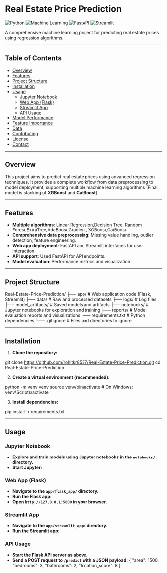 # Real Estate Price Prediction

![Python](https://img.shields.io/badge/python-3670A0?style=for-the-badge&logo=python&logoColor=ffdd54)
![Machine Learning](https://img.shields.io/badge/Machine%20Learning-%23FF6F00.svg?style=for-the-badge&logo=scikitlearn&logoColor=white)
![FastAPI](https://img.shields.io/badge/FastAPI-005571?style=for-the-badge&logo=fastapi&logoColor=white)
![Streamlit](https://img.shields.io/badge/Streamlit-%23FF4B4B.svg?style=for-the-badge&logo=streamlit&logoColor=white)

A comprehensive machine learning project for predicting real estate prices using regression algorithms.

---

## Table of Contents

- [Overview](#overview)
- [Features](#features)
- [Project Structure](#project-structure)
- [Installation](#installation)
- [Usage](#usage)
  - [Jupyter Notebook](#jupyter-notebook)
  - [Web App (Flask)](#web-app-flask)
  - [Streamlit App](#streamlit-app)
  - [API Usage](#api-usage)
- [Model Performance](#model-performance)
- [Feature Importance](#feature-importance)
- [Data](#data)
- [Contributing](#contributing)
- [License](#license)
- [Contact](#contact)

---

## Overview

This project aims to predict real estate prices using advanced regression techniques. It provides a complete workflow from data preprocessing to model deployment, supporting multiple machine learning algorithms (Final model is stacking of **XGBoost** and **CatBoost**).

---

## Features

- **Multiple algorithms**: Linear Regression,Decision Tree, Random Forest,ExtraTree,AdaBoost,Gradient, XGBoost,CatBoost.
- **Comprehensive data preprocessing**: Missing value handling, outlier detection, feature engineering.
- **Web app deployment**: FastAPI and Streamlit interfaces for user interaction.
- **API support**: Used FastAPI for API endpoints.
- **Model evaluation**: Performance metrics and visualization.

---

## Project Structure

Real-Estate-Price-Prediction/
├── app/ # Web application code (Flask, Streamlit)
├── data/ # Raw and processed datasets
├── logs/ # Log files
├── model_artifacts/ # Saved models and artifacts
├── notebooks/ # Jupyter notebooks for exploration and training
├── reports/ # Model evaluation reports and visualizations
├── requirements.txt # Python dependencies
└── .gitignore # Files and directories to ignore

---

## Installation

1. **Clone the repository:**

git clone https://github.com/rohitkr8527/Real-Estate-Price-Prediction.git
cd Real-Estate-Price-Prediction

2. **Create a virtual environment (recommended):**

python -m venv venv
source venv/bin/activate # On Windows: venv\Scripts\activate

3. **Install dependencies:**
   
pip install -r requirements.txt

---

## Usage

### Jupyter Notebook

- **Explore and train models using Jupyter notebooks in the `notebooks/` directory.**
- **Start Jupyter:**

### Web App (Flask)

- **Navigate to the `app/flask_app/` directory.**
- **Run the Flask app:**
- **Open `http://127.0.0.1:5000` in your browser.**

### Streamlit App

- **Navigate to the `app/streamlit_app/` directory.**
- **Run the Streamlit app:**

### API Usage

- **Start the Flask API server as above.**
- **Send a POST request to `/predict` with a JSON payload:**
{
"area": 1500,
"bedrooms": 3,
"bathrooms": 2,
"location_score": 8
}


